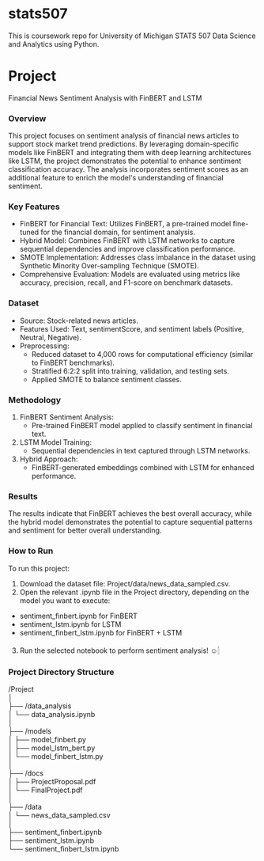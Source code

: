 # stats507
This is coursework repo for University of Michigan STATS 507 Data Science and Analytics using Python.



# Project
Financial News Sentiment Analysis with FinBERT and LSTM

### Overview

This project focuses on sentiment analysis of financial news articles to support stock market trend predictions. By leveraging domain-specific models like FinBERT and integrating them with deep learning architectures like LSTM, the project demonstrates the potential to enhance sentiment classification accuracy. The analysis incorporates sentiment scores as an additional feature to enrich the model's understanding of financial sentiment.

### Key Features
- FinBERT for Financial Text: Utilizes FinBERT, a pre-trained model fine-tuned for the financial domain, for sentiment analysis.
- Hybrid Model: Combines FinBERT with LSTM networks to capture sequential dependencies and improve classification performance.
- SMOTE Implementation: Addresses class imbalance in the dataset using Synthetic Minority Over-sampling Technique (SMOTE).
- Comprehensive Evaluation: Models are evaluated using metrics like accuracy, precision, recall, and F1-score on benchmark datasets.

### Dataset
- Source: Stock-related news articles.
- Features Used: Text, sentimentScore, and sentiment labels (Positive, Neutral, Negative).
- Preprocessing:
  - Reduced dataset to 4,000 rows for computational efficiency (similar to FinBERT benchmarks).
  - Stratified 6:2:2 split into training, validation, and testing sets.
  - Applied SMOTE to balance sentiment classes.

### Methodology

1. FinBERT Sentiment Analysis:
    - Pre-trained FinBERT model applied to classify sentiment in financial text.
2. LSTM Model Training:
    - Sequential dependencies in text captured through LSTM networks.
3. Hybrid Approach:
    - FinBERT-generated embeddings combined with LSTM for enhanced performance.

### Results
The results indicate that FinBERT achieves the best overall accuracy, while the hybrid model demonstrates the potential to capture sequential patterns and sentiment for better overall understanding.

### How to Run
To run this project:

1. Download the dataset file: Project/data/news_data_sampled.csv.
2. Open the relevant .ipynb file in the Project directory, depending on the model you want to execute:
  - sentiment_finbert.ipynb for FinBERT
  - sentiment_lstm.ipynb for LSTM
  - sentiment_finbert_lstm.ipynb for FinBERT + LSTM
3. Run the selected notebook to perform sentiment analysis! ☺︎𓂭

### Project Directory Structure
/Project  
│  
├── /data_analysis  
│   └── data_analysis.ipynb  
│  
├── /models  
│   ├── model_finbert.py  
│   ├── model_lstm_bert.py  
│   └── model_finbert_lstm.py  
│  
├── /docs  
│   ├── ProjectProposal.pdf  
│   └── FinalProject.pdf  
│  
├── /data  
│   └── news_data_sampled.csv  
│  
├── sentiment_finbert.ipynb  
├── sentiment_lstm.ipynb  
└── sentiment_finbert_lstm.ipynb  






